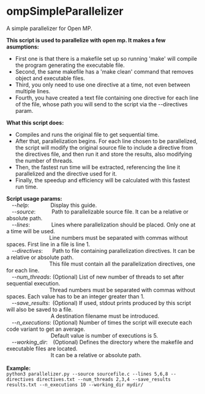 # ompSimpleParallelizer
A simple parallelizer for Open MP.

**This script is used to parallelize with open mp. It makes a few asumptions:**<br>
- First one is that there is a makefile set up so running 'make' will compile the program generating the executable file.<br>
- Second, the same makefile has a 'make clean' command that removes object and executable files.<br>
- Third, you only need to use one directive at a time, not even between multiple lines.<br>
- Fourth, you have created a text file containing one directive for each line of the file, whose path you will send to the script via the --directives param.<br>
    
**What this script does:**<br>
- Compiles and runs the original file to get sequential time.<br>
- After that, parallelization begins. For each line chosen to be parallelized, the script will modify the original source file to include a directive from the directives file, and then run it and store the results, also modifying the number of threads.<br>
- Then, the fastest run time will be extracted, referencing the line it parallelized and the directive used for it.<br>
- Finally, the speedup and efficiency will be calculated with this fastest run time.<br>

**Script usage params:**<br>
&emsp;*--help*:&emsp;&emsp;&emsp;&emsp;Display this guide.<br>
&emsp;*--source*:&emsp;&emsp;&emsp;Path to parallelizable source file. It can be a relative or absolute path.<br>
&emsp;*--lines*:&emsp;&emsp;&emsp;&emsp;Lines where parallelization should be placed. Only one at a time will be used.<br>
&emsp;&emsp;&emsp;&emsp;&emsp;&emsp;&emsp;&emsp;Line numbers must be separated with commas without spaces. First line in a file is line 1.<br>
&emsp;*--directives*:&emsp;&ensp;&nbsp;Path to file containing parallelization directives. It can be a relative or absolute path.<br>
&emsp;&emsp;&emsp;&emsp;&emsp;&emsp;&emsp;&emsp;This file must contain all the parallelization directives, one for each line.<br>
&emsp;*--num_threads*: (Optional) List of new number of threads to set after sequential execution.<br>
&emsp;&emsp;&emsp;&emsp;&emsp;&emsp;&emsp;&emsp;Thread numbers must be separated with commas without spaces. Each value has to be an integer greater than 1.<br>
&emsp;*--save_results*:&ensp;(Optional) If used, stdout prints produced by this script will also be saved to a file.<br>
&emsp;&emsp;&emsp;&emsp;&emsp;&emsp;&emsp;&emsp;&nbsp;A destination filename must be introduced.<br>
&emsp;*--n_executions*: (Optional) Number of times the script will execute each code variant to get an average.<br>
&emsp;&emsp;&emsp;&emsp;&emsp;&emsp;&emsp;&emsp;&nbsp;Default value is number of executions is 5.<br>
&emsp;*--working_dir*:&emsp;(Optional) Defines the directory where the makefile and executable files are located.<br>
&emsp;&emsp;&emsp;&emsp;&emsp;&emsp;&emsp;&emsp;&nbsp;It can be a relative or absolute path.<br><br>
**Example:**<br>`python3 parallelizer.py --source sourcefile.c --lines 5,6,8 --directives directives.txt --num_threads 2,3,4 --save_results results.txt --n_executions 10 --working_dir mydir/`

